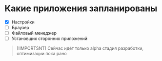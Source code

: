 # Какие приложения запланированы
 - [x] Настройки
 - [ ] Браузер
 - [ ] Файловый менеджер
 - [ ] Установщик сторонних приложений
>[!IMPORTSNT]
>Сейчас идëт только alpha стадия разработки, оптимизации пока рано
